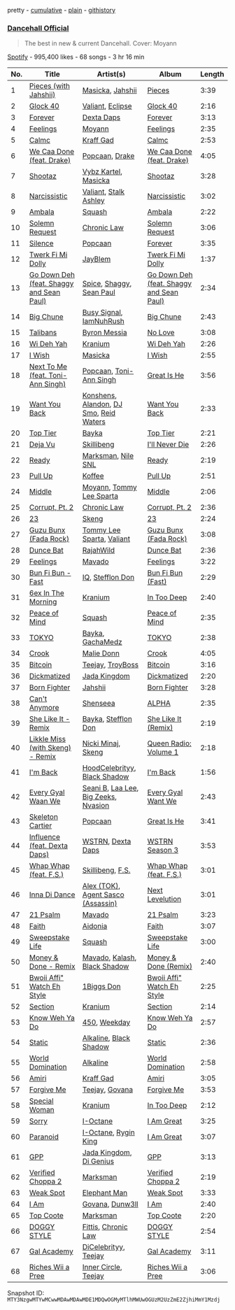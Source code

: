 pretty - [cumulative](/playlists/cumulative/37i9dQZF1DXan38dNVDdl4.md) - [plain](/playlists/plain/37i9dQZF1DXan38dNVDdl4) - [githistory](https://github.githistory.xyz/mackorone/spotify-playlist-archive/blob/main/playlists/plain/37i9dQZF1DXan38dNVDdl4)

### [Dancehall Official](https://open.spotify.com/playlist/37i9dQZF1DXan38dNVDdl4)

> The best in new & current Dancehall\. Cover: Moyann

[Spotify](https://open.spotify.com/user/spotify) - 995,400 likes - 68 songs - 3 hr 16 min

| No. | Title | Artist(s) | Album | Length |
|---|---|---|---|---|
| 1 | [Pieces \(with Jahshii\)](https://open.spotify.com/track/6NaeXUltqK5j9NqCaiqRO4) | [Masicka](https://open.spotify.com/artist/2Gzy8TYJ5xrEMDyUjZuDsK), [Jahshii](https://open.spotify.com/artist/4pP4fxW65oev1NdRd2Fbn7) | [Pieces](https://open.spotify.com/album/1qWTEKdNqMDHIq0mSivRTW) | 3:39 |
| 2 | [Glock 40](https://open.spotify.com/track/5gbt4T7oUtLs2nkDfN0XvZ) | [Valiant](https://open.spotify.com/artist/7dvG18F378r7HRxmiHn3ti), [Eclipse](https://open.spotify.com/artist/73UvMKMCMeorzSkeBi7PIM) | [Glock 40](https://open.spotify.com/album/7y62e7mFSyul2nTJE1swm7) | 2:16 |
| 3 | [Forever](https://open.spotify.com/track/4Lv6Jh52ZV2T7Zfr9KMsul) | [Dexta Daps](https://open.spotify.com/artist/28UDeKu2FPrU0T7dpUiSGY) | [Forever](https://open.spotify.com/album/1m3dE5IrOZoMhYrPPtdhWn) | 3:13 |
| 4 | [Feelings](https://open.spotify.com/track/6qB7EBjM6CTOPPEVsXenQL) | [Moyann](https://open.spotify.com/artist/5XV9d7Ee7IuJrday4LIpKc) | [Feelings](https://open.spotify.com/album/1jtt9i4POLOx0kWuPmhdL5) | 2:35 |
| 5 | [Calmc](https://open.spotify.com/track/4qRTXseVumpZKty0AGH1o5) | [Kraff Gad](https://open.spotify.com/artist/4ULg9wVZKb01ORw7AIZBDR) | [Calmc](https://open.spotify.com/album/2VqdB8PN5Fm5JEfHlTee4X) | 2:53 |
| 6 | [We Caa Done \(feat\. Drake\)](https://open.spotify.com/track/6rb3wFQ66EWR7DcPG0oEE1) | [Popcaan](https://open.spotify.com/artist/62DmErcU7dqZbJaDqwsqzR), [Drake](https://open.spotify.com/artist/3TVXtAsR1Inumwj472S9r4) | [We Caa Done \(feat\. Drake\)](https://open.spotify.com/album/4yJNcgX3otzDbMMyrdJBN5) | 4:05 |
| 7 | [Shootaz](https://open.spotify.com/track/1bNpPT16lRsUyK8FFHqYab) | [Vybz Kartel](https://open.spotify.com/artist/2NUz5P42WqkxilbI8ocN76), [Masicka](https://open.spotify.com/artist/2Gzy8TYJ5xrEMDyUjZuDsK) | [Shootaz](https://open.spotify.com/album/43SV1kuMfBm9HCPI6v0l3c) | 3:28 |
| 8 | [Narcissistic](https://open.spotify.com/track/62gv0hzbDQGDD9fy8AHTtb) | [Valiant](https://open.spotify.com/artist/7dvG18F378r7HRxmiHn3ti), [Stalk Ashley](https://open.spotify.com/artist/6VCt6Dh7TaZF330ZFeNHv5) | [Narcissistic](https://open.spotify.com/album/6usBUly1OQm06qf4jY4FEz) | 3:02 |
| 9 | [Ambala](https://open.spotify.com/track/35k0jeXz6vwKCasj2cRkSE) | [Squash](https://open.spotify.com/artist/1HXkVBU6RwIxxN6xuI6b00) | [Ambala](https://open.spotify.com/album/1l3bAkcbIMJW966ddTxnJm) | 2:22 |
| 10 | [Solemn Request](https://open.spotify.com/track/4svJStfE1Z3lMpcPeqDYlD) | [Chronic Law](https://open.spotify.com/artist/3zorWCDx017sz4UYP2fC9w) | [Solemn Request](https://open.spotify.com/album/6rnacNkcCAOybo9DZNKHXM) | 3:06 |
| 11 | [Silence](https://open.spotify.com/track/5Ea6VaQFplATEu2biAQdlB) | [Popcaan](https://open.spotify.com/artist/62DmErcU7dqZbJaDqwsqzR) | [Forever](https://open.spotify.com/album/0xAUnt43o2FfxIpVFusIOq) | 3:35 |
| 12 | [Twerk Fi Mi Dolly](https://open.spotify.com/track/7FN8Ds6SKp6Ry8XQ34UCkB) | [JayBlem](https://open.spotify.com/artist/0kEFO0oiPQw4rcBplHjRuS) | [Twerk Fi Mi Dolly](https://open.spotify.com/album/1UlYEOozHX0d5gYeTP3CW0) | 1:37 |
| 13 | [Go Down Deh \(feat\. Shaggy and Sean Paul\)](https://open.spotify.com/track/0VzBKgimNRMauaqzT2rEnS) | [Spice](https://open.spotify.com/artist/0wEvWMQRqaXcgnrZv6KtyL), [Shaggy](https://open.spotify.com/artist/5EvFsr3kj42KNv97ZEnqij), [Sean Paul](https://open.spotify.com/artist/3Isy6kedDrgPYoTS1dazA9) | [Go Down Deh \(feat\. Shaggy and Sean Paul\)](https://open.spotify.com/album/7LtfkzsGno2TsHLCkEa8BD) | 2:34 |
| 14 | [Big Chune](https://open.spotify.com/track/1IjPlLjheWe899ounTjCby) | [Busy Signal](https://open.spotify.com/artist/4RfTXjK9aiiIKDaKUHpL57), [IamNuhRush](https://open.spotify.com/artist/6wU5HisymxJxU6ucvCwfOE) | [Big Chune](https://open.spotify.com/album/5ioIjN8A0qVhfKvTUtWwOs) | 2:43 |
| 15 | [Talibans](https://open.spotify.com/track/0in4JBEFmQVtyNJCN9UeXU) | [Byron Messia](https://open.spotify.com/artist/3IDfJpj4YVkaBl7Dd52Pxv) | [No Love](https://open.spotify.com/album/2AR2cNQcrYLK8vAxTZe8ai) | 3:08 |
| 16 | [Wi Deh Yah](https://open.spotify.com/track/6EnfbMj5Ui3jkIw8CDaYIW) | [Kranium](https://open.spotify.com/artist/1LKo6ZA3RNvKtLa6zDu32S) | [Wi Deh Yah](https://open.spotify.com/album/6VS3rD5JvrO6d7L9v1G7W1) | 2:26 |
| 17 | [I Wish](https://open.spotify.com/track/0eFqA7YetI2Wp95GgdJbiK) | [Masicka](https://open.spotify.com/artist/2Gzy8TYJ5xrEMDyUjZuDsK) | [I Wish](https://open.spotify.com/album/1OMDWu1SbiOvYA7idzWm2h) | 2:55 |
| 18 | [Next To Me \(feat\. Toni\-Ann Singh\)](https://open.spotify.com/track/18okB3tFyUOaQLWFoBOC1H) | [Popcaan](https://open.spotify.com/artist/62DmErcU7dqZbJaDqwsqzR), [Toni\-Ann Singh](https://open.spotify.com/artist/1bZCIM9oJAMPOTxFTtPXvJ) | [Great Is He](https://open.spotify.com/album/5DVnzAiFpPirUnh3QPv1ZR) | 3:56 |
| 19 | [Want You Back](https://open.spotify.com/track/1jjKMxay070xOXjse6TsGw) | [Konshens](https://open.spotify.com/artist/3nwYsifpwrKmCIpw4i0HDW), [Alandon](https://open.spotify.com/artist/1eEatPjBX7GUArLsabmJVo), [DJ Smo](https://open.spotify.com/artist/65O3QUAeUUs925oniksGJp), [Reid Waters](https://open.spotify.com/artist/0dUCgtuvTnnLNohdnNECkL) | [Want You Back](https://open.spotify.com/album/7DyRjxogpXhnbhSeTKj80P) | 2:33 |
| 20 | [Top Tier](https://open.spotify.com/track/57RxPPRCpdFkx1q6pNn0Hd) | [Bayka](https://open.spotify.com/artist/7pRxYXACpWZf1i7Chd8Sk2) | [Top Tier](https://open.spotify.com/album/5RQDN8PlDQELozxIeUKVXC) | 2:21 |
| 21 | [Deja Vu](https://open.spotify.com/track/3iSr9hJ5Ho56LhKXILErsJ) | [Skillibeng](https://open.spotify.com/artist/5FkUhnHQ0KC63549LHHtst) | [I'll Never Die](https://open.spotify.com/album/6ZDK2wcGJqmfk3hrP3ZHXu) | 2:26 |
| 22 | [Ready](https://open.spotify.com/track/0i5tGTm0ibiyLSCiDs3CiS) | [Marksman](https://open.spotify.com/artist/6L4nSgGW6OpNPqa83i2jDR), [Nile SNL](https://open.spotify.com/artist/4eUKHWM8spZa4rCtDdPRTZ) | [Ready](https://open.spotify.com/album/1V7ZuemBGHlZHJnXWImgiL) | 2:19 |
| 23 | [Pull Up](https://open.spotify.com/track/7aBRoWtp9jsZFxwml1LfeG) | [Koffee](https://open.spotify.com/artist/1gWjcmBsveEYMxOZ0VRi32) | [Pull Up](https://open.spotify.com/album/4VJW8nI0MAKqIGq4DGN1vq) | 2:51 |
| 24 | [Middle](https://open.spotify.com/track/171oqBowIpiDoow5uGqgg0) | [Moyann](https://open.spotify.com/artist/5XV9d7Ee7IuJrday4LIpKc), [Tommy Lee Sparta](https://open.spotify.com/artist/2yHxc12dEUiLXNeqUadxBh) | [Middle](https://open.spotify.com/album/0NlJ1pz17KDONwsqbubpTz) | 2:06 |
| 25 | [Corrupt, Pt\. 2](https://open.spotify.com/track/7zTa7Ba7lV0DOya0xTj5Uf) | [Chronic Law](https://open.spotify.com/artist/6eUNLMBYdLEO6OgYqhzQCL) | [Corrupt, Pt\. 2](https://open.spotify.com/album/6xqICcPQrRijWbnfWNTc3r) | 2:36 |
| 26 | [23](https://open.spotify.com/track/6OhkL5aQSgWJvK8LaF1Tp9) | [Skeng](https://open.spotify.com/artist/4SGo67MJz6DdsjzaRZ4OD7) | [23](https://open.spotify.com/album/5Zg5KiHgz1YoToU23hTpsZ) | 2:24 |
| 27 | [Guzu Bunx \(Fada Rock\)](https://open.spotify.com/track/0aypZqcK5pDscPH5SyOTbw) | [Tommy Lee Sparta](https://open.spotify.com/artist/2yHxc12dEUiLXNeqUadxBh), [Valiant](https://open.spotify.com/artist/7dvG18F378r7HRxmiHn3ti) | [Guzu Bunx \(Fada Rock\)](https://open.spotify.com/album/3BkkaOV017yFknzAZzQ8By) | 3:08 |
| 28 | [Dunce Bat](https://open.spotify.com/track/3hDwJFAZcw0kOwwjzQBAWo) | [RajahWild](https://open.spotify.com/artist/5t36kC15OK6oYHpfb3rDPI) | [Dunce Bat](https://open.spotify.com/album/6JfEFqt2dfB7vwrAseppiV) | 2:36 |
| 29 | [Feelings](https://open.spotify.com/track/2KzIR1FI5GLsF5UK2HF73L) | [Mavado](https://open.spotify.com/artist/0eezS9KmhdjGN436RdTIXu) | [Feelings](https://open.spotify.com/album/2pW2gzJ33UZYvkBurZaF1r) | 3:22 |
| 30 | [Bun Fi Bun \- Fast](https://open.spotify.com/track/4ZpTLINWb1RLoHluCLwkeT) | [IQ](https://open.spotify.com/artist/10jSImvLGufcMdETaNGvsv), [Stefflon Don](https://open.spotify.com/artist/2ExGrw6XpbtUAJHTLtUXUD) | [Bun Fi Bun \(Fast\)](https://open.spotify.com/album/322pCqxSFt8u8938IUrFC3) | 2:29 |
| 31 | [6ex In The Morning](https://open.spotify.com/track/1nwNvEXXoKKmJCpQDtXdkC) | [Kranium](https://open.spotify.com/artist/1LKo6ZA3RNvKtLa6zDu32S) | [In Too Deep](https://open.spotify.com/album/7ufExXnZlCqVXCNXdJPHjy) | 2:40 |
| 32 | [Peace of Mind](https://open.spotify.com/track/1MosK3moAfGVRiAGum2Ngf) | [Squash](https://open.spotify.com/artist/1HXkVBU6RwIxxN6xuI6b00) | [Peace of Mind](https://open.spotify.com/album/4A17sw812lXIlFlmavhK37) | 2:35 |
| 33 | [TOKYO](https://open.spotify.com/track/7dfs1SOSa7WzEeTC5HNS7P) | [Bayka](https://open.spotify.com/artist/7pRxYXACpWZf1i7Chd8Sk2), [GachaMedz](https://open.spotify.com/artist/2jCgmxebeIXRDVH49DMHm2) | [TOKYO](https://open.spotify.com/album/2iVF7QXXbh7M1AdLmkAvv4) | 2:38 |
| 34 | [Crook](https://open.spotify.com/track/5mXpQWrAZoPVgp4cV0Avh0) | [Malie Donn](https://open.spotify.com/artist/0sP79Bq6zJj6EskteStNBW) | [Crook](https://open.spotify.com/album/42swaElolib5BwSAtaZYQl) | 4:05 |
| 35 | [Bitcoin](https://open.spotify.com/track/6wximh7UUXaridTcdnGzNo) | [Teejay](https://open.spotify.com/artist/30hElzuHCZ1qzCl364SHma), [TroyBoss](https://open.spotify.com/artist/2mjMr4WZPRQHSJSBtAUyfr) | [Bitcoin](https://open.spotify.com/album/2Xfm6HJSoCwVmeTcJHIQQp) | 3:16 |
| 36 | [Dickmatized](https://open.spotify.com/track/2dSbH1DD8CEqHqyS1Ey0bd) | [Jada Kingdom](https://open.spotify.com/artist/2FgooFaZzZy6PUyJImk0kG) | [Dickmatized](https://open.spotify.com/album/79gp57yPl6DStAtpdX08KQ) | 2:20 |
| 37 | [Born Fighter](https://open.spotify.com/track/1Bxl4Z0pv1gIDLgvxOy4tB) | [Jahshii](https://open.spotify.com/artist/4pP4fxW65oev1NdRd2Fbn7) | [Born Fighter](https://open.spotify.com/album/4lj5UoUo0wkvwXO8rKRxhc) | 3:28 |
| 38 | [Can't Anymore](https://open.spotify.com/track/6zrZ7mVcznNd2Q6qB0iBrq) | [Shenseea](https://open.spotify.com/artist/1OFOShsIbhy1l5x73yuVyB) | [ALPHA](https://open.spotify.com/album/2UA2lqBPIhOFnvHszOVIaq) | 2:35 |
| 39 | [She Like It \- Remix](https://open.spotify.com/track/1yCjvhIGFqctLZ6JflOH9n) | [Bayka](https://open.spotify.com/artist/7pRxYXACpWZf1i7Chd8Sk2), [Stefflon Don](https://open.spotify.com/artist/2ExGrw6XpbtUAJHTLtUXUD) | [She Like It \(Remix\)](https://open.spotify.com/album/6hVZ2HnEngQycSLXY1Ljgn) | 2:19 |
| 40 | [Likkle Miss \(with Skeng\) \- Remix](https://open.spotify.com/track/2VdsU2IJdx3i1aCsbyMlm6) | [Nicki Minaj](https://open.spotify.com/artist/0hCNtLu0JehylgoiP8L4Gh), [Skeng](https://open.spotify.com/artist/4SGo67MJz6DdsjzaRZ4OD7) | [Queen Radio: Volume 1](https://open.spotify.com/album/30jNbSUWscm8OXxOMPk1L6) | 2:18 |
| 41 | [I'm Back](https://open.spotify.com/track/71tutqZpWTDmQcdPnYNGcJ) | [HoodCelebrityy](https://open.spotify.com/artist/5t6cgFa6vbJbNuxUTgT1L9), [Black Shadow](https://open.spotify.com/artist/2p9Ir76xCg114T9P67Hk1z) | [I'm Back](https://open.spotify.com/album/4oSTRCHAO3oARVtqhghcve) | 1:56 |
| 42 | [Every Gyal Waan We](https://open.spotify.com/track/7wcHrLyVTB0YhwqzRiRn8I) | [Seani B](https://open.spotify.com/artist/0nW8DajPBNxyBUHVO0IJkd), [Laa Lee](https://open.spotify.com/artist/4cb3HigJCNGP3rcRhVbYwS), [Big Zeeks](https://open.spotify.com/artist/1Vu6ENs1kZxIXu3AVsPfxz), [Nvasion](https://open.spotify.com/artist/0tuX4VZI7Gt2sENV7FGiTy) | [Every Gyal Want We](https://open.spotify.com/album/4KpYEYoNTXAlqGhFWbrw55) | 2:43 |
| 43 | [Skeleton Cartier](https://open.spotify.com/track/7vRm8Bzniw9mtHoFtnoxB0) | [Popcaan](https://open.spotify.com/artist/62DmErcU7dqZbJaDqwsqzR) | [Great Is He](https://open.spotify.com/album/5DVnzAiFpPirUnh3QPv1ZR) | 3:41 |
| 44 | [Influence \(feat\. Dexta Daps\)](https://open.spotify.com/track/6QC19cMrtbLNrZMH2bVl7w) | [WSTRN](https://open.spotify.com/artist/5nSAh3wlH7VaqpnkiMjzDs), [Dexta Daps](https://open.spotify.com/artist/28UDeKu2FPrU0T7dpUiSGY) | [WSTRN Season 3](https://open.spotify.com/album/7stgMji7x8jvLjibOwngE7) | 3:53 |
| 45 | [Whap Whap \(feat\. F.S.\)](https://open.spotify.com/track/47MwPx7nbFUD5IGVhL38Zr) | [Skillibeng](https://open.spotify.com/artist/5FkUhnHQ0KC63549LHHtst), [F.S.](https://open.spotify.com/artist/0KR0MgITEQAm0sLRrcuExN) | [Whap Whap \(feat\. F.S.\)](https://open.spotify.com/album/1NR77oknzl4KJylIBuhvvu) | 3:01 |
| 46 | [Inna Di Dance](https://open.spotify.com/track/5SV18zUjAFqEtl6B5LY3Xf) | [Alex \(TOK\)](https://open.spotify.com/artist/3hTRyxaN0zihxgQ6dJei9r), [Agent Sasco \(Assassin\)](https://open.spotify.com/artist/0CiLVKp7LJTm0c8jdUmQNy) | [Next Levelution](https://open.spotify.com/album/52bXKKh7PziML9AP8elipt) | 3:01 |
| 47 | [21 Psalm](https://open.spotify.com/track/5omLQJya4umViap9GwViw8) | [Mavado](https://open.spotify.com/artist/0eezS9KmhdjGN436RdTIXu) | [21 Psalm](https://open.spotify.com/album/0J3Ilvx9rIi0aHvgmiIy31) | 3:23 |
| 48 | [Faith](https://open.spotify.com/track/4mi15dxptB29V7pP7syITW) | [Aidonia](https://open.spotify.com/artist/5mYWkDD4b1eM4ZjFq5axxs) | [Faith](https://open.spotify.com/album/1J4qgzKzD6OWx4QVbpdA08) | 3:07 |
| 49 | [Sweepstake Life](https://open.spotify.com/track/58NHF2OvW3GG6YPaeJxKHh) | [Squash](https://open.spotify.com/artist/1HXkVBU6RwIxxN6xuI6b00) | [Sweepstake Life](https://open.spotify.com/album/5CgSQKBs32x5ZTOgc7uYSn) | 3:00 |
| 50 | [Money & Done \- Remix](https://open.spotify.com/track/488Uem9ellPhXvA8XfBhty) | [Mavado](https://open.spotify.com/artist/0eezS9KmhdjGN436RdTIXu), [Kalash](https://open.spotify.com/artist/3J7r4VsNmuWixU0nXvyPd8), [Black Shadow](https://open.spotify.com/artist/2p9Ir76xCg114T9P67Hk1z) | [Money & Done \(Remix\)](https://open.spotify.com/album/4YX0QGF4fbGoxDAjBLtueO) | 2:40 |
| 51 | [Bwoii Affi" Watch Eh Style](https://open.spotify.com/track/15ycokwnZsMhDyORHASWBX) | [1Biggs Don](https://open.spotify.com/artist/6NuqWCp8VQhokoHpiUY1mS) | [Bwoii Affi" Watch Eh Style](https://open.spotify.com/album/27oCbeiS8ucXWePBqoXxor) | 2:25 |
| 52 | [Section](https://open.spotify.com/track/2R6wZFWXBF2rRIbvQirzjP) | [Kranium](https://open.spotify.com/artist/1LKo6ZA3RNvKtLa6zDu32S) | [Section](https://open.spotify.com/album/51ygRTQJLBz3v6EDqvsL6K) | 2:14 |
| 53 | [Know Weh Ya Do](https://open.spotify.com/track/4Vt1uT3bxlEoMoZ1BDdQWA) | [450](https://open.spotify.com/artist/2v6V75NbousiJwy2HV44VL), [Weekday](https://open.spotify.com/artist/2ZoRuY63B7fzl9HaKjlWoF) | [Know Weh Ya Do](https://open.spotify.com/album/0GFq5vA7xwEDqyiJWprBQz) | 2:57 |
| 54 | [Static](https://open.spotify.com/track/30OaDvU7L0CjE4amrbRNi9) | [Alkaline](https://open.spotify.com/artist/2LIAgeQ5NZurwixfoG3CWZ), [Black Shadow](https://open.spotify.com/artist/2p9Ir76xCg114T9P67Hk1z) | [Static](https://open.spotify.com/album/7r54RUpeMgdMbDh9YPVc0O) | 2:36 |
| 55 | [World Domination](https://open.spotify.com/track/6Qf8dbx2sDj0yusY6uJ2lF) | [Alkaline](https://open.spotify.com/artist/2LIAgeQ5NZurwixfoG3CWZ) | [World Domination](https://open.spotify.com/album/1mUvZQXcmX7WuNUePvhDUF) | 2:58 |
| 56 | [Amiri](https://open.spotify.com/track/5FCxUX1NdOzWtCcCoq5o17) | [Kraff Gad](https://open.spotify.com/artist/4ULg9wVZKb01ORw7AIZBDR) | [Amiri](https://open.spotify.com/album/0EYBN4HaEk22NhzIWcR9ev) | 3:05 |
| 57 | [Forgive Me](https://open.spotify.com/track/6KDUXVgS7Fifk8NsBT7i9S) | [Teejay](https://open.spotify.com/artist/30hElzuHCZ1qzCl364SHma), [Govana](https://open.spotify.com/artist/5Xi3NfsVBIEbaWVUfBTy39) | [Forgive Me](https://open.spotify.com/album/3420tn1FpPedT6tGRhe01X) | 3:53 |
| 58 | [Special Woman](https://open.spotify.com/track/0aW63QiKA3N3Bu0hfJvlbH) | [Kranium](https://open.spotify.com/artist/1LKo6ZA3RNvKtLa6zDu32S) | [In Too Deep](https://open.spotify.com/album/7ufExXnZlCqVXCNXdJPHjy) | 2:12 |
| 59 | [Sorry](https://open.spotify.com/track/3M9SdslKjGgu18LtRPiCBA) | [I\-Octane](https://open.spotify.com/artist/2T5FHRvBN0LYvlvDoU89dS) | [I Am Great](https://open.spotify.com/album/4mrDtR4iMb2dxD1YfY0ttz) | 3:25 |
| 60 | [Paranoid](https://open.spotify.com/track/2CzOkRsKah0qNRsAMiSD0p) | [I\-Octane](https://open.spotify.com/artist/2T5FHRvBN0LYvlvDoU89dS), [Rygin King](https://open.spotify.com/artist/0IHg6uUuIes2nxFoT0otpr) | [I Am Great](https://open.spotify.com/album/4mrDtR4iMb2dxD1YfY0ttz) | 3:07 |
| 61 | [GPP](https://open.spotify.com/track/3rnMusaZSGqhvWJG63Li55) | [Jada Kingdom](https://open.spotify.com/artist/2FgooFaZzZy6PUyJImk0kG), [Di Genius](https://open.spotify.com/artist/08erObvNX7rs7d4pbuaRCQ) | [GPP](https://open.spotify.com/album/05JFI9UgHFBD6gvanViaTW) | 3:13 |
| 62 | [Verified Choppa 2](https://open.spotify.com/track/3YQ5NYk2legzeloibRyXn1) | [Marksman](https://open.spotify.com/artist/6L4nSgGW6OpNPqa83i2jDR) | [Verified Choppa 2](https://open.spotify.com/album/0TXxumJZg93RO1JKZHDCtm) | 2:19 |
| 63 | [Weak Spot](https://open.spotify.com/track/0G7OH0l8A8qipYKUh4KsSJ) | [Elephant Man](https://open.spotify.com/artist/6NOvBZrkd83MSD51xkq4on) | [Weak Spot](https://open.spotify.com/album/6S6hs9wcy2hxJwkmQdKLwO) | 3:33 |
| 64 | [I Am](https://open.spotify.com/track/2XPIIi8TnoZMMzBE5RNOAm) | [Govana](https://open.spotify.com/artist/5Xi3NfsVBIEbaWVUfBTy39), [Dunw3ll](https://open.spotify.com/artist/0GXid8LlvA2twALSqLKYQ0) | [I Am](https://open.spotify.com/album/3yG8BUXM4bnQ8pH3KgHS2G) | 2:40 |
| 65 | [Top Coote](https://open.spotify.com/track/1fz7vkm6VbYlznJdTc9JOX) | [Marksman](https://open.spotify.com/artist/6L4nSgGW6OpNPqa83i2jDR) | [Top Coote](https://open.spotify.com/album/7wLLQ7fRiHGEaiYNYrtoPw) | 2:20 |
| 66 | [DOGGY STYLE](https://open.spotify.com/track/7sGPyceH2EdIzW5vDqtGYU) | [Fittis](https://open.spotify.com/artist/65ckf44h6fvV1qbuo2RvjZ), [Chronic Law](https://open.spotify.com/artist/3zorWCDx017sz4UYP2fC9w) | [DOGGY STYLE](https://open.spotify.com/album/6x3KI2Z8vWrzoyBh5dNFeZ) | 2:54 |
| 67 | [Gal Academy](https://open.spotify.com/track/4ae1MztEbIn1ZDGnTmYD5P) | [DiCelebrityy](https://open.spotify.com/artist/5VEEIed5Y6YYoYN8c5pLzg), [Teejay](https://open.spotify.com/artist/30hElzuHCZ1qzCl364SHma) | [Gal Academy](https://open.spotify.com/album/6E0I4vxf0BmX4YQqthzpp6) | 3:11 |
| 68 | [Riches Wii a Pree](https://open.spotify.com/track/70sylDX7oTLfSyqPepXnn4) | [Inner Circle](https://open.spotify.com/artist/5os0Ltvz8Q8BvXOPOd1frx), [Teejay](https://open.spotify.com/artist/30hElzuHCZ1qzCl364SHma) | [Riches Wii a Pree](https://open.spotify.com/album/25IgvW1IMpamtzY5ID4dhD) | 3:06 |

Snapshot ID: `MTY3NzgwMTYwMCwwMDAwMDAwMDE1MDQwOGMyMTlhMWUwOGUzM2UzZmE2ZjhiMmY1Mzdj`
